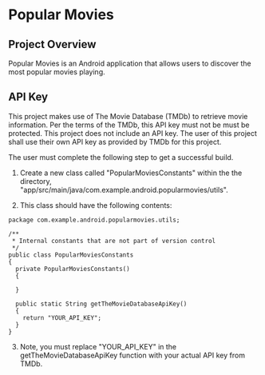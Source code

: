 # Popular Movies

## Project Overview

Popular Movies is an Android application that allows users to discover the most popular movies
playing.

## API Key

This project makes use of The Movie Database (TMDb) to retrieve movie information.
Per the terms of the TMDb, this API key must not be must be protected. This project
 does not include an API key. The user of this project shall use their own API key
 as provided by TMDb for this project.

The user must complete the following step to get a successful build.

1. Create a new class called "PopularMoviesConstants" within the the directory, 
"app/src/main/java/com.example.android.popularmovies/utils".

2. This class should have the following contents:
~~~~
package com.example.android.popularmovies.utils;

/**
 * Internal constants that are not part of version control
 */
public class PopularMoviesConstants
{
  private PopularMoviesConstants()
  {

  }

  public static String getTheMovieDatabaseApiKey()
  {
    return "YOUR_API_KEY";
  }
}
~~~~
3. Note, you must replace "YOUR_API_KEY" in the getTheMovieDatabaseApiKey function
with your actual API key from TMDb.
